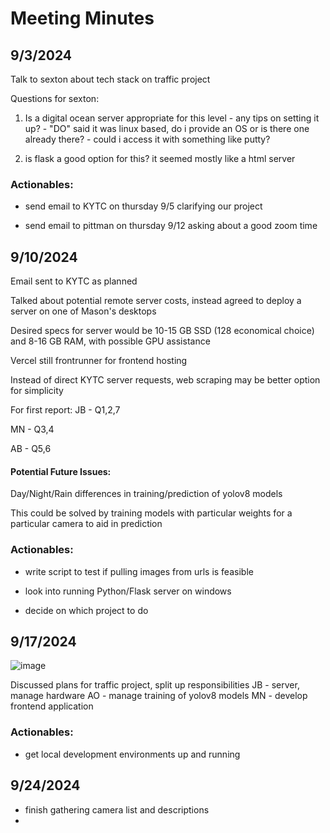 # Meeting Minutes

## 9/3/2024
Talk to sexton about tech stack on traffic project

Questions for sexton:

1. Is a digital ocean server appropriate for this level
		- any tips on setting it up?
		- "DO" said it was linux based, do i provide an OS or is there one already there?
		- could i access it with something like putty?

2. is flask a good option for this? it seemed mostly like a html server

### Actionables:
- send email to KYTC on thursday 9/5 clarifying our project

- send email to pittman on thursday 9/12 asking about a good zoom time

## 9/10/2024
Email sent to KYTC as planned

Talked about potential remote server costs, instead agreed to deploy a server on one of Mason's desktops

Desired specs for server would be 10-15 GB SSD (128 economical choice) and 8-16 GB RAM, with possible GPU assistance

Vercel still frontrunner for frontend hosting

Instead of direct KYTC server requests, web scraping may be better option for simplicity

For first report:
JB - Q1,2,7

MN - Q3,4

AB - Q5,6

#### Potential Future Issues:
Day/Night/Rain differences in training/prediction of yolov8 models

This could be solved by training models with particular weights for a particular camera to aid in prediction

### Actionables:
- write script to test if pulling images from urls is feasible

- look into running Python/Flask server on windows

- decide on which project to do

## 9/17/2024

![image](https://github.com/user-attachments/assets/85fb54b0-dbbd-49ff-834a-96dc3be81432)

Discussed plans for traffic project, split up responsibilities
JB - server, manage hardware
AO - manage training of yolov8 models
MN - develop frontend application

### Actionables:
- get local development environments up and running


## 9/24/2024
- finish gathering camera list and descriptions
- 


